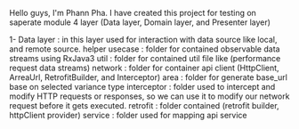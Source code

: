Hello guys, I'm Phann Pha. I have created this project for testing on saperate module 4 layer (Data layer, Domain layer, and Presenter layer)

1- Data layer : in this layer used for interaction with data source like local, and remote source.
helper
     usecase : folder for contained observable data streams using RxJava3
     util    : folder for contained util file like (performance request data streams)
network : folder for container api client (HttpClient, ArreaUrl, RetrofitBuilder, and Interceptor)
     area    : folder for generate base_url base on selected variance type
     interceptor : folder used to intercept and modify HTTP requests or responses, so we can use it to modify our network request before it gets executed.
     retrofit : folder contained (retrofit builder, httpClient provider)
     service  : folder used for mapping api service
